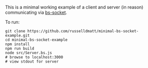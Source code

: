 This is a minimal working example of a client and server (in reason)
communicating via
[bs-socket](https://github.com/reasonml-community/bs-socket.io).

To run:
```
git clone https://github.com/russelldmatt/minimal-bs-socket-example.git
cd minimal-bs-socket-example
npm install
npm run build
node src/Server.bs.js
# browse to localhost:3000
# view stdout for server
```
